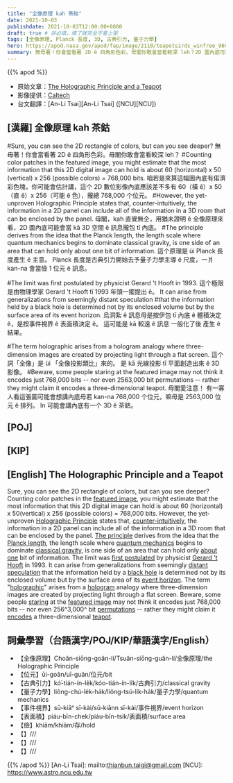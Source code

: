 ```yaml
---
title: "全像原理 kah 茶鈷"
date: 2021-10-03
publishdate: 2021-10-03T12:00:00+0800
draft: true # 非必填，填了就完全不會上架
tags: [全像原理, Planck 長度, 3D, 古典引力, 量子力學]
hero: https://apod.nasa.gov/apod/fap/image/2110/teapotsirds_winfree_960.jpg
summary: 無毋著！你會當看著 2D ê 四角形色彩。毋閣你敢會當看較深 leh？2D 圖內底可能有一个 3D ê 茶鈷。
---
```


{{% apod %}}

- 原始文章：[The Holographic Principle and a Teapot](https://apod.nasa.gov/apod/ap211003.html)
- 影像提供：[Caltech](http://www.cs.caltech.edu/)
- 台文翻譯：[An-Li Tsai][An-Li Tsai] ([NCU][NCU])

## [漢羅] 全像原理 kah 茶鈷
#Sure, you can see the 2D rectangle of colors, but can you see deeper?
無毋著！你會當看著 2D ê 四角形色彩。毋閣你敢會當看較深 leh？
#Counting color patches in the featured image, you might estimate that the most information that this 2D digital image can hold is about 60 (horizontal) x 50 (vertical) x 256 (possible colors) = 768,000 bits.
咱若是來算這幅圖內底有偌濟彩色塊，你可能會估計講，這个 2D 數位影像內底應該差不多有 60（橫 ê）x 50（直 ê）x 256（可能 ê 色），攏總 768,000 个位元。
#However, the yet-unproven Holographic Principle states that, counter-intuitively, the information in a 2D panel can include all of the information in a 3D room that can be enclosed by the panel.
毋閣，kah 直覺無仝，用猶未證明 ê 全像原理來看，2D 圖內底可能會當 kā 3D 空間 ê 訊息攏包 tī 內底。
#The principle derives from the idea that the Planck length, the length scale where quantum mechanics begins to dominate classical gravity,
is one side of an area that can hold only about one bit of information.
這个原理是 ùi Planck 長度產生 ê 主意。
Planck 長度是古典引力開始去予量子力學主導 ê 尺度，一爿 kan-na 會當儉 1 位元 ê 訊息。

#The limit was first postulated by physicist Gerard 't Hooft in 1993.
這个極限是由物理學家 Gerard 't Hooft tī 1993 年頭一擺提出 ê。
It can arise from generalizations from seemingly distant speculation
#that the information held by a black hole is determined not by its enclosed volume but by the surface area of its event horizon.
烏洞紮 ê 訊息毋是按伊包 tī 內底 ê 體積決定 ê，是按事件視界 ê 表面積決定 ê。
這可能是 kā 較遠 ê 訊息 一般化了後 產生 ê 結果。

#The term holographic arises from a hologram analogy where three-dimension images are created by projecting light through a flat screen.
這个詞「全像」是 ùi 「全像投影類比」來的。
是 kā 光線投影 tī 平面創造出來 ê 3D 影像。
#Beware, some people staring at the featured image may not think it encodes just 768,000 bits -- nor even 2563,000 bit permutations -- rather they might claim it encodes a three-dimensional teapot.
毋閣愛注意！
有一寡人看這張圖可能會想講內底毋若 kan-na 768,000 个位元，嘛毋是 2563,000 位元 ê 排列。
In 可能會講內底有一个 3D ê 茶鈷。

## [POJ]

## [KIP]

## [English] The Holographic Principle and a Teapot
Sure, you can see the 2D rectangle of colors, but can you see deeper?
Counting color patches in the [featured image][featured image], you might estimate that the most information that this 2D digital image can hold is about 60 (horizontal) x 50(vertical) x 256 (possible colors) = 768,000 bits.
However, the yet-unproven [Holographic Principle][Holographic Principle] states that, [counter-intuitively][counter-intuitively], the information in a 2D panel can include all of the information in a 3D room that can be enclosed by the panel.
[The principle][The principle] derives from the idea that the [Planck length][Planck length], the length scale where [quantum mechanics][quantum mechanics] begins to dominate [classical gravity][classical gravity], is one side of an area that can hold only [about one][about one] bit of information.
The limit was [first postulated][first postulated] by physicist [Gerard 't Hooft][Gerard 't Hooft] in 1993.
It can arise from generalizations from seemingly [distant speculation][distant speculation] that the information held by a [black hole][black hole] is determined not by its enclosed volume but by the surface area of its [event horizon][event horizon].
The term "[holographic][holographic]" arises from a [hologram][hologram] analogy where three-dimension images are created by projecting light through a flat screen.
Beware, some people [staring][staring] at the [featured image][featured image] may not think it encodes just 768,000 bits -- nor even 256^3,000^ bit [permutations][permutations] -- rather they might claim it [encodes][encodes] a three-dimensional [teapot][teapot].

## 詞彙學習（台語漢字/POJ/KIP/華語漢字/English）
- 【全像原理】Choân-siōng-goân-lí/Tsuân-siōng-guân-lí/全像原理/the Holographic Principle
- 【位元】ūi-goân/uī-guân/位元/bit
- 【古典引力】kó͘-tián-ín-le̍k/kóo-tián-ín-li̍k/古典引力/classical gravity
- 【量子力學】liông-chú-le̍k-ha̍k/liông-tsú-li̍k-ha̍k/量子力學/quantum mechanics
- 【事件視界】sū-kiāⁿ sī-kài/sū-kiānn sī-kài/事件視界/event horizon
- 【表面積】piáu-bīn-chek/piáu-bīn-tsik/表面積/surface area
- 【儉】khiām/khiām/存/hold
- 【】///
- 【】///
- 【】///

{{% /apod %}}
[An-Li Tsai]: mailto:thianbun.taigi@gmail.com
[NCU]: https://www.astro.ncu.edu.tw

[featured image]:https://www.dna.caltech.edu/~winfree/old_html/Images/shrunkpot2.gif
[Holographic Principle]:https://en.wikipedia.org/wiki/Holographic_principle
[counter-intuitively]:https://ui.adsabs.harvard.edu/abs/1997PhRvD..55.5112B/abstract
[The principle]:https://youtu.be/klpDHn8viX8
[Planck length]:https://www.physlink.com/Education/AskExperts/ae281.cfm
[quantum mechanics]:https://en.wikipedia.org/wiki/Quantum_mechanics
[classical gravity]:https://mathshistory.st-andrews.ac.uk/HistTopics/General_relativity/
[about one]:https://apod.nasa.gov/apod/ap170401.html
[first postulated]:https://www.arxiv.org/abs/gr-qc/9310026
[Gerard 't Hooft]:https://webspace.science.uu.nl/~hooft101/
[distant speculation]:https://www.arxiv.org/abs/hep-th/0203101
[black hole]:https://science.nasa.gov/astrophysics/focus-areas/black-holes
[event horizon]:https://solarsystem.nasa.gov/news/1068/10-questions-you-might-have-about-black-holes/
[holographic]:https://backreaction.blogspot.com/2014/04/do-we-live-in-hologram-really.html
[hologram]:https://en.wikipedia.org/wiki/Holography
[staring]:https://www.cats.org.uk/media/5369/cat-staring.jpg
[featured image]:https://www.dna.caltech.edu/~winfree/old_html/Images/shrunkpot2.gif
[permutations]:https://chortle.ccsu.edu/assemblytutorial/Chapter-03/ass03_6.html
[encodes]:https://en.wikipedia.org/wiki/Autostereogram
[teapot]:https://en.wikipedia.org/wiki/Teapot#/media/File:Black_tea_pot_cropped.jpg
